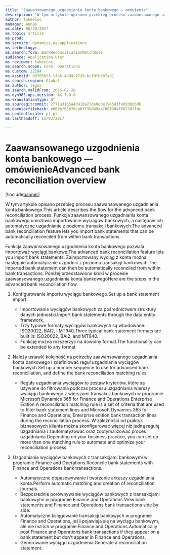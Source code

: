 ```yaml
---
title: "Zaawansowanego uzgodnienia konta bankowego — omówienie"
description: "W tym artykule opisano przebieg procesu zaawansowanego uzgadniania konta bankowego. Funkcja zaawansowanego uzgadniania konta bankowego umożliwia importowanie wyciągów bankowych, a następnie ich automatyczne uzgadnianie z poziomu transakcji bankowych."
author: twheeloc
manager: AnnBe
ms.date: 06/20/2017
ms.topic: article
ms.prod: 
ms.service: dynamics-ax-applications
ms.technology: 
ms.search.form: BankReconciliationMatchRule
audience: Application User
ms.reviewer: twheeloc
ms.search.scope: Core, Operations
ms.custom: 22104
ms.assetid: b0705653-1fa6-4d94-9728-bcf9fb387ad1
ms.search.region: Global
ms.author: leguo
ms.search.validFrom: 2016-02-28
ms.dyn365.ops.version: AX 7.0.0
ms.translationtype: HT
ms.sourcegitcommit: 2771a31b5a4d418a27de0ebe1945d1fed2d8d6d6
ms.openlocfilehash: e069bf65e7dcab7f3b049aa786f3daff07383f4c
ms.contentlocale: pl-pl
ms.lasthandoff: 11/03/2017

---
```


# <a name="advanced-bank-reconciliation-overview"></a><span data-ttu-id="9dd21-104">Zaawansowanego uzgodnienia konta bankowego — omówienie</span><span class="sxs-lookup"><span data-stu-id="9dd21-104">Advanced bank reconciliation overview</span></span>

[!include[banner](../includes/banner.md)]


<span data-ttu-id="9dd21-105">W tym artykule opisano przebieg procesu zaawansowanego uzgadniania konta bankowego.</span><span class="sxs-lookup"><span data-stu-id="9dd21-105">This article describes the flow for the advanced bank reconciliation process.</span></span> <span data-ttu-id="9dd21-106">Funkcja zaawansowanego uzgadniania konta bankowego umożliwia importowanie wyciągów bankowych, a następnie ich automatyczne uzgadnianie z poziomu transakcji bankowych.</span><span class="sxs-lookup"><span data-stu-id="9dd21-106">The advanced bank reconciliation feature lets you import bank statements that can be automatically reconciled from within bank transactions.</span></span>

<span data-ttu-id="9dd21-107">Funkcja zaawansowanego uzgodnienia konta bankowego pozwala importować wyciągi bankowe.</span><span class="sxs-lookup"><span data-stu-id="9dd21-107">The advanced bank reconciliation feature lets you import bank statements.</span></span> <span data-ttu-id="9dd21-108">Zaimportowany wyciąg z konta można następnie automatycznie uzgodnić z poziomu transakcji bankowych.</span><span class="sxs-lookup"><span data-stu-id="9dd21-108">The imported bank statement can then be automatically reconciled from within bank transactions.</span></span> <span data-ttu-id="9dd21-109">Poniżej przedstawiono kroki w procesie zaawansowanego uzgadniania konta bankowego</span><span class="sxs-lookup"><span data-stu-id="9dd21-109">Here are the steps in the advanced bank reconciliation flow.</span></span>

1.  <span data-ttu-id="9dd21-110">Konfigurowanie importu wyciągu bankowego.</span><span class="sxs-lookup"><span data-stu-id="9dd21-110">Set up a bank statement import.</span></span>
    -   <span data-ttu-id="9dd21-111">Importowanie wyciągów bankowych za pośrednictwem struktury danych jednostki.</span><span class="sxs-lookup"><span data-stu-id="9dd21-111">Import bank statements through the data entity framework.</span></span>
    -   <span data-ttu-id="9dd21-112">Trzy typowe formaty wyciągów bankowych są wbudowane: ISO20022, BAI2, i MT940.</span><span class="sxs-lookup"><span data-stu-id="9dd21-112">Three typical bank statement formats are built in: ISO20022, BAI2, and MT940.</span></span>
    -   <span data-ttu-id="9dd21-113">Funkcję można rozszerzyć na dowolny format.</span><span class="sxs-lookup"><span data-stu-id="9dd21-113">The functionality can be extended to any format.</span></span>

2.  <span data-ttu-id="9dd21-114">Należy ustawić kolejność na potrzeby zaawansowanego uzgadniania konta bankowego i zdefiniować reguł uzgadniania wyciągów bankowych.</span><span class="sxs-lookup"><span data-stu-id="9dd21-114">Set up a number sequence to use for advanced bank reconciliation, and define the bank reconciliation matching rules.</span></span>
    -   <span data-ttu-id="9dd21-115">Reguły uzgadniania wyciągów to zestaw kryteriów, które są używane do filtrowania podczas procesu uzgadniania wierszy wyciągu bankowego z wierszami transakcji bankowych w programie Microsoft Dynamics 365 for Finance and Operations Enterprise Edition.</span><span class="sxs-lookup"><span data-stu-id="9dd21-115">A reconciliation matching rule is a set of criteria that are used to filter bank statement lines and Microsoft Dynamics 365 for Finance and Operations, Enterprise edition bank transaction lines during the reconciliation process.</span></span> <span data-ttu-id="9dd21-116">W zależności od praktyk biznesowych klienta można skonfigurować więcej niż jedną regułę uzgadniania i zautomatyzować oraz zoptymalizować proces uzgadniania.</span><span class="sxs-lookup"><span data-stu-id="9dd21-116">Depending on your business practice, you can set up more than one matching rule to automate and optimize your reconciliation process.</span></span>

3.  <span data-ttu-id="9dd21-117">Uzgadnianie wyciągów bankowych z transakcjami bankowymi w programie Finance and Operations.</span><span class="sxs-lookup"><span data-stu-id="9dd21-117">Reconcile bank statements with Finance and Operations bank transactions.</span></span>
    -   <span data-ttu-id="9dd21-118">Automatyczne dopasowywanie i tworzenie arkuszy uzgadniania konta.</span><span class="sxs-lookup"><span data-stu-id="9dd21-118">Perform automatic matching and creation of reconciliation journals.</span></span>
    -   <span data-ttu-id="9dd21-119">Bezpośrednie porównywanie wyciągów bankowych z transakcjami bankowymi w programie Finance and Operations.</span><span class="sxs-lookup"><span data-stu-id="9dd21-119">View bank statements and Finance and Operations bank transactions side by side.</span></span>
    -   <span data-ttu-id="9dd21-120">Automatyczne księgowanie transakcji bankowych w programie Finance and Operations, jeśli pojawiają się na wyciągu bankowym, ale nie ma ich w programie Finance and Operations.</span><span class="sxs-lookup"><span data-stu-id="9dd21-120">Automatically post Finance and Operations bank transactions if they appear on a bank statement but don't appear in Finance and Operations.</span></span>
    -   <span data-ttu-id="9dd21-121">Generowanie wyciągu uzgodnienia.</span><span class="sxs-lookup"><span data-stu-id="9dd21-121">Generate a reconciliation statement.</span></span>







